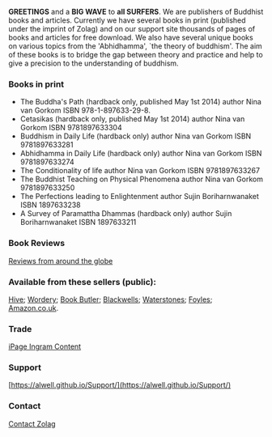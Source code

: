 **GREETINGS** and a **BIG WAVE** to **all SURFERS**.  We are publishers of Buddhist books
and articles. Currently we have several books in print (published under the imprint of Zolag) and on our support site thousands
of pages of books and articles for free download. We also have several unique books on various topics from the 'Abhidhamma', `the theory of buddhism'. The aim of these books is to bridge the gap between theory and practice and help to give a precision to the  understanding of buddhism.

### Books in print 
 
- The Buddha's Path (hardback only, published May 1st 2014) author Nina van Gorkom ISBN 978-1-897633-29-8.
- Cetasikas (hardback only, published May 1st 2014) author Nina van Gorkom ISBN 9781897633304 
- Buddhism in Daily Life  (hardback only) author Nina van Gorkom ISBN 9781897633281 
- Abhidhamma in Daily Life  (hardback only) author Nina van Gorkom ISBN 9781897633274 
- The Conditionality of life author Nina van Gorkom ISBN 9781897633267 
- The Buddhist Teaching on Physical Phenomena author Nina van Gorkom 9781897633250
- The Perfections leading to Enlightenment author Sujin Boriharnwanaket ISBN 1897633238
- A Survey of Paramattha Dhammas (hardback only) author Sujin Boriharnwanaket ISBN 1897633211

### Book Reviews
[Reviews from around the globe](https://github.com/alwell/Zolag_Archive/blob/master/Reviews.md)

### Available from these sellers (public):

[Hive](https://www.hive.co.uk); 
[Wordery](https://wordery.com); 
[Book Butler](http://www.bookbutler.co.uk); 
[Blackwells](http://bookshop.blackwell.co.uk); 
[Waterstones](https://www.waterstones.com); 
[Foyles](http://www.foyles.co.uk); 
[Amazon.co.uk](http://www.amazon.co.uk). 

### Trade
[iPage Ingram Content](https://ipage.ingramcontent.com/ipage/li001.jsp)

### Support

[https://alwell.github.io/Support/](https://alwell.github.io/Support/)

### Contact
[Contact Zolag](https://docs.google.com/forms/d/e/1FAIpQLSf5lxYq2sVNpwgGuSzN51IMZVEdLB_KhzTKzqvW3hQo9CcZVg/viewform?usp=sf_link)


